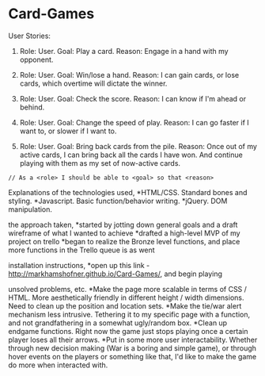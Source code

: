 # Card-Games
User Stories:

1. Role: User.
Goal: Play a card.
Reason: Engage in a hand with my opponent.

2. Role: User.
Goal: Win/lose a hand.
Reason: I can gain cards, or lose cards, which overtime will dictate the winner.

3. Role: User.
Goal: Check the score.
Reason: I can know if I'm ahead or behind.

4. Role: User.
Goal: Change the speed of play.
Reason: I can go faster if I want to, or slower if I want to.

5. Role: User.
Goal: Bring back cards from the pile.
Reason: Once out of my active cards, I can bring back all the cards I have won. And continue playing with them as my set of now-active cards.

```
// As a <role> I should be able to <goal> so that <reason>
```


Explanations of the technologies used,
*HTML/CSS. Standard bones and styling.
*Javascript. Basic function/behavior writing.
*jQuery. DOM manipulation.

the approach taken,
*started by jotting down general goals and a draft wireframe of what I wanted to achieve
*drafted a high-level MVP of my project on trello
*began to realize the Bronze level functions, and place more functions in the Trello queue is as went

installation instructions,
*open up this link - http://markhamshofner.github.io/Card-Games/, and begin playing

unsolved problems, etc.
*Make the page more scalable in terms of CSS / HTML. More aesthetically friendly in different height / width dimensions. Need to clean up the position and location sets.
*Make the tie/war alert mechanism less intrusive. Tethering it to my specific page with a function, and not grandfathering in a somewhat ugly/random box.
*Clean up endgame functions. Right now the game just stops playing once a certain player loses all their arrows.
*Put in some more user interactability. Whether through new decision making (War is a boring and simple game), or through hover events on the players or something like that, I'd like to make the game do more when interacted with.
